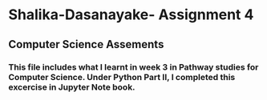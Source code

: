 # Shalika-Dasanayake- Assignment 4
## Computer Science Assements
### This file includes what I learnt in week 3 in Pathway studies for Computer Science. Under Python Part II, I completed this excercise in Jupyter Note book.
